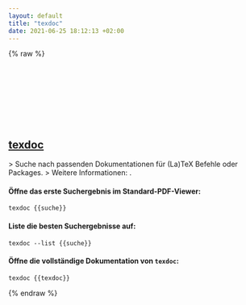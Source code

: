 ```yaml
---
layout: default
title: "texdoc"
date: 2021-06-25 18:12:13 +02:00
---
```

{% raw %}
<h2 id="texdoc">
  <a href="/de/common/texdoc.html">texdoc</a> <a href="#texdoc"><svg class="icon">
    <use href="/assets/images/unicode_sprite.svg#link" />
  </svg></a>
</h2>
> Suche nach passenden Dokumentationen für (La)TeX Befehle oder Packages.
> Weitere Informationen: <https://texdoc.org/index.html>.

#### Öffne das erste Suchergebnis im Standard-PDF-Viewer:
```shell
texdoc {{suche}}
```
#### Liste die besten Suchergebnisse auf:
```shell
texdoc --list {{suche}}
```
#### Öffne die vollständige Dokumentation von `texdoc`:
```shell
texdoc {{texdoc}}
```
{% endraw %}